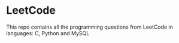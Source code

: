 # LeetCode

This repo contains all the programming questions from LeetCode in languages: C, Python and MySQL
